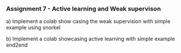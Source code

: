 ### Assignment 7 - Active learning and Weak supervison
a) Implement a colab show casing the weak supervision with simple example using snorkel

b) Implement a colab showcasing active learning with simple example end2end

